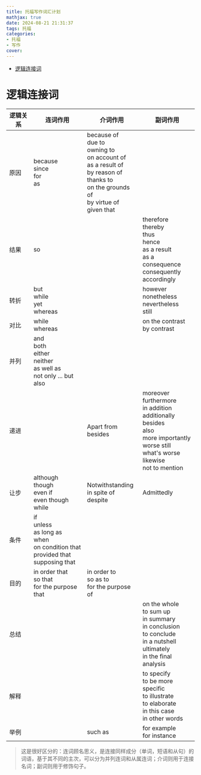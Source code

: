 ```yaml
---
title: 托福写作词汇计划
mathjax: true
date: 2024-08-21 21:31:37
tags: 托福
categories:
- 托福
- 写作
cover:
---
```

- [逻辑连接词](#逻辑连接词)



# 逻辑连接词

逻辑关系|连词作用|介词作用|副词作用
-|-|-|-
原因|because<br>since<br>for<br>as|because of<br>due to<br>owning to<br>on account of<br>as a result of<br>by reason of<br>thanks to<br>on the grounds of<br>by virtue of<br>given that|
结果|so||therefore<br>thereby<br>thus<br>hence<br>as a result<br>as a consequence<br>consequently<br>accordingly
转折|but<br>while<br>yet<br>whereas||however<br>nonetheless<br>nevertheless<br>still
对比|while<br>whereas||on the contrast<br>by contrast
并列|and<br>both<br>either<br>neither<br>as well as<br>not only ... but also||
递进||Apart from<br>besides|moreover<br>furthermore<br>in addition<br>additionally<br>besides<br>also<br>more importantly<br>worse still<br>what's worse<br>likewise<br>not to mention
让步|although<br>though<br>even if<br>even though<br>while|Notwithstanding<br>in spite of<br>despite|Admittedly
条件|if<br>unless<br>as long as<br>when<br>on condition that<br>provided that<br>supposing that||
目的|in order that<br>so that<br>for the purpose that|in order to<br>so as to<br>for the purpose of|
总结|||on the whole<br>to sum up<br>in summary<br>in conclusion<br>to conclude<br>in a nutshell<br>ultimately<br>in the final analysis
解释|||to specify<br>to be more specific<br>to illustrate<br>to elaborate<br>in this case<br>in other words
举例||such as|for example<br>for instance


>这是很好区分的：连词顾名思义，是连接同样成分（单词，短语和从句）的词语，基于其不同的主次，可以分为并列连词和从属连词；介词则用于连接名词；副词则用于修饰句子。